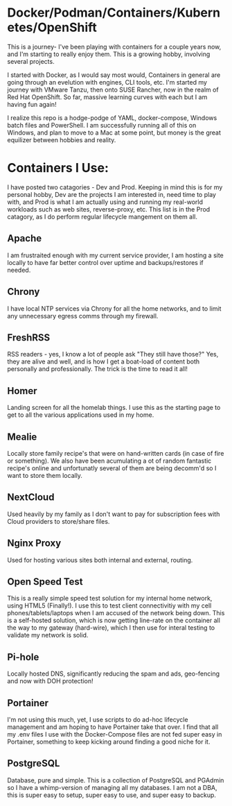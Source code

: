 # Docker/Podman/Containers/Kubernetes/OpenShift
This is a journey- I've been playing with containers for a couple years now, and I'm starting to really enjoy them.  This is a growing hobby, involving several projects.

I started with Docker, as I would say most would, Containers in general are going through an evelution with engines, CLI tools, etc. I'm started my journey with VMware Tanzu, then onto SUSE Rancher, now in the realm of Red Hat OpenShift.  So far, massive learning curves with each but I am having fun again!

I realize this repo is a hodge-podge of YAML, docker-compose, Windows batch files and PowerShell.  I am successfully running all of this on Windows, and plan to move to a Mac at some point, but money is the great equilizer between hobbies and reality.

# Containers I Use:
I have posted two catagories - Dev and Prod.  Keeping in mind this is for my personal hobby, Dev are the projects I am interested in, need time to play with, and Prod is what I am actually using and running my real-world workloads such as web sites, reverse-proxy, etc.  This list is in the Prod catagory, as I do perform regular lifecycle mangement on them all.

## Apache
I am frustraited enough with my current service provider, I am hosting a site locally to have far better control over uptime and backups/restores if needed.

## Chrony
I have local NTP services via Chrony for all the home networks, and to limit any unnecessary egress comms through my firewall. 

## FreshRSS
RSS readers - yes, I know a lot of people ask "They still have those?" Yes, they are alive and well, and is how I get a boat-load of content both personally and professionally.  The trick is the time to read it all!

## Homer
Landing screen for all the homelab things. I use this as the starting page to get to all the various applications used in my home.

## Mealie
Locally store family recipe's that were on hand-written cards (in case of fire or something). We also have been acumulating a ot of random fantastic recipe's online and unfortunatly several of them are being decomm'd so I want to store them locally.

## NextCloud
Used heavily by my family as I don't want to pay for subscription fees with Cloud providers to store/share files.

## Nginx Proxy
Used for hosting various sites both internal and external, routing.

## Open Speed Test
This is a really simple speed test solution for my internal home network, using HTML5 (Finally!).  I use this to test client connectivitiy with my cell phones/tablets/laptops when I am accused of the network being down. This is a self-hosted solution, which is now getting line-rate on the container all the way to my gateway (hard-wire), which I then use for interal testing to validate my network is solid.

## Pi-hole
Locally hosted DNS, significantly reducing the spam and ads, geo-fencing and now with DOH protection!

## Portainer
I'm not using this much, yet, I use scripts to do ad-hoc lifecycle management and am hoping to have Portainer take that over.  I find that all my .env files I use with the Docker-Compose files are not fed super easy in Portainer, something to keep kicking around finding a good niche for it.

## PostgreSQL
Database, pure and simple. This is a collection of PostgreSQL and PGAdmin so I have a whimp-version of managing all my databases.  I am not a DBA, this is super easy to setup, super easy to use, and super easy to backup.